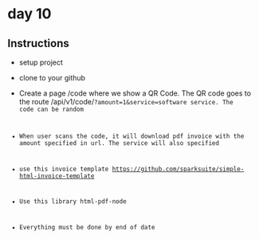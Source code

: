 # day 10

## Instructions

- setup project
- clone to your github
- Create a page /code where we show a QR Code. The QR code goes to the route /api/v1/code/<code>?amount=1&service=software service. The code can be random
- When user scans the code, it will download pdf invoice with the amount specified in url. The service will also specified
- use this invoice template https://github.com/sparksuite/simple-html-invoice-template
- Use this library html-pdf-node

- Everything must be done by end of date
